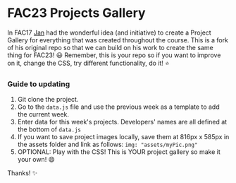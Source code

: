 # FAC23 Projects Gallery

In FAC17 [Jan](https://www.github.com/crianonim) had the wonderful idea (and initiative) to create a Project Gallery for everything that was created throughout the course. This is a fork of his original repo so that we can build on his work to create the same thing for FAC23! :smiley: Remember, this is your repo so if you want to improve on it, change the CSS, try different functionality, do it! :star:

### Guide to updating

1. Git clone the project. 
2. Go to the `data.js` file and use the previous week as a template to add the current week.
3. Enter data for this week's projects. Developers' names are all defined at the bottom of `data.js`
4. If you want to save project images locally, save them at 816px x 585px in the assets folder and link as follows: `img: "assets/myPic.png"` 
5. OPTIONAL: Play with the CSS! This is YOUR project gallery so make it your own! :smile:

Thanks! :sparkles:
